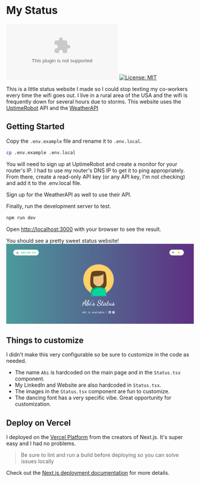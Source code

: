 # My Status
![Vercel Deploy](https://deploy-badge.vercel.app/vercel/status.abigailhendrick.com)
[![License: MIT](https://img.shields.io/badge/License-MIT-purple.svg)](https://opensource.org/licenses/MIT)

This is a little status website I made so I could stop texting my co-workers every time the wifi goes out. I live in a rural area of the USA and the wifi is frequently down for several hours due to storms. This website uses the [UptimeRobot](https://uptimerobot.com/) API and the [WeatherAPI](https://www.weatherapi.com/)


## Getting Started
Copy the `.env.example` file and rename it to `.env.local`.

```bash
cp .env.example .env.local
```

You will need to sign up at UptimeRobot and create a monitor for your router's IP. I had to use my router's DNS IP to get it to ping appropriately. From there, create a read-only API key (or any API key, I'm not checking) and add it to the .env.local file. 

Sign up for the WeatherAPI as well to use their API.


Finally, run the development server to test.

```bash
npm run dev
```

Open [http://localhost:3000](http://localhost:3000) with your browser to see the result.

You should see a pretty sweet status website! 
![My status website](image.png)

## Things to customize
I didn't make this very configurable so be sure to customize in the code as needed.
- The name `Abi` is hardcoded on the main page and in the `Status.tsx` component.
- My LinkedIn and Website are also hardcoded in `Status.tsx`. 
- The images in the `Status.tsx` component are fun to customize.
- The dancing font has a very specific vibe. Great opportunity for customization.

## Deploy on Vercel

I deployed on the [Vercel Platform](https://vercel.com/new?utm_medium=default-template&filter=next.js&utm_source=create-next-app&utm_campaign=create-next-app-readme) from the creators of Next.js. It's super easy and I had no problems.

> Be sure to lint and run a build before deploying so you can solve issues locally

Check out the [Next.js deployment documentation](https://nextjs.org/docs/deployment) for more details.
